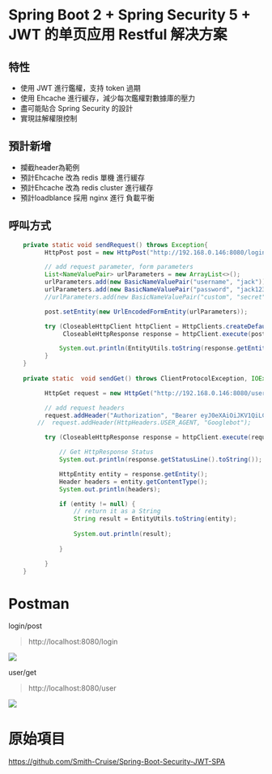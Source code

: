 # Spring Boot 2 + Spring Security 5 + JWT 的单页应用 Restful 解决方案


## 特性
* 使用 JWT 進行鑑權，支持 token 過期
* 使用 Ehcache 進行緩存，減少每次鑑權對數據庫的壓力
* 盡可能貼合 Spring Security 的設計
* 實現註解權限控制

## 預計新增
* 攔截header為範例
* 預計Ehcache 改為 redis 單機 進行緩存
* 預計Ehcache 改為 redis cluster 進行緩存
* 預計loadblance 採用 nginx 進行 負載平衡

## 呼叫方式
```java
    private static void sendRequest() throws Exception{
    	  HttpPost post = new HttpPost("http://192.168.0.146:8080/login");

          // add request parameter, form parameters
          List<NameValuePair> urlParameters = new ArrayList<>();
          urlParameters.add(new BasicNameValuePair("username", "jack"));
          urlParameters.add(new BasicNameValuePair("password", "jack123"));
          //urlParameters.add(new BasicNameValuePair("custom", "secret"));

          post.setEntity(new UrlEncodedFormEntity(urlParameters));

          try (CloseableHttpClient httpClient = HttpClients.createDefault();
               CloseableHttpResponse response = httpClient.execute(post)) {

              System.out.println(EntityUtils.toString(response.getEntity()));
          }
    }
    
    private static  void sendGet() throws ClientProtocolException, IOException  {

    	  HttpGet request = new HttpGet("http://192.168.0.146:8080/user");

          // add request headers
          request.addHeader("Authorization", "Bearer eyJ0eXAiOiJKV1QiLCJhbGciOiJIUzI1NiJ9.eyJleHAiOjE1Nzc0MjI0NDYsInVzZXJuYW1lIjoiamFjayJ9.iOLivJ6D2L9Ot7IznfSlp-TRgDSAvE53UIUo3c0PBQo");
        //  request.addHeader(HttpHeaders.USER_AGENT, "Googlebot");

          try (CloseableHttpResponse response = httpClient.execute(request)) {

              // Get HttpResponse Status
              System.out.println(response.getStatusLine().toString());

              HttpEntity entity = response.getEntity();
              Header headers = entity.getContentType();
              System.out.println(headers);

              if (entity != null) {
                  // return it as a String
                  String result = EntityUtils.toString(entity);
               
                  System.out.println(result);
                  
              }

          }
    }
```

# Postman
login/post
>http://localhost:8080/login
>
![](https://i.imgur.com/Ao5W3my.png)

user/get
>http://localhost:8080/user
>
![](https://i.imgur.com/0wB5IiK.png)


# 原始項目
https://github.com/Smith-Cruise/Spring-Boot-Security-JWT-SPA
